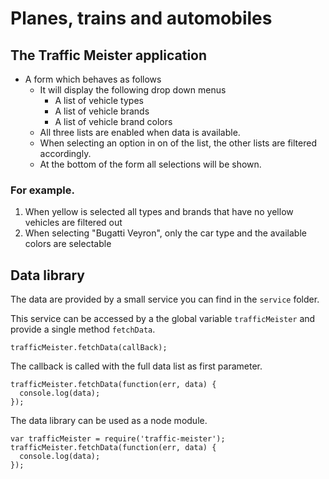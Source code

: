 # Planes, trains and automobiles

## The Traffic Meister application

 - A form which behaves as follows
    - It will display the following drop down menus
      - A list of vehicle types
      - A list of vehicle brands
      - A list of vehicle brand colors
    - All three lists are enabled when data is available.
    - When selecting an option in on of the list, the other lists are filtered accordingly.
    - At the bottom of the form all selections will be shown.

### For example.
1. When yellow is selected all types and brands that have no yellow vehicles are filtered out
2. When selecting "Bugatti Veyron", only the car type and the available colors are selectable

## Data library

The data are provided by a small service you can find in the `service` folder.

This service can be accessed by a the global variable `trafficMeister` and provide a single method `fetchData`.

```
trafficMeister.fetchData(callBack);
```

The callback is called with the full data list as first parameter.

```
trafficMeister.fetchData(function(err, data) {
  console.log(data);
});
```

The data library can be used as a node module.

```
var trafficMeister = require('traffic-meister');
trafficMeister.fetchData(function(err, data) {
  console.log(data);
});
```

